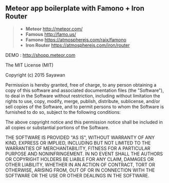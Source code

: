 Meteor app boilerplate with Famono + Iron Router
-------

> - **Meteor** http://meteor.com/
> - **Famous** http://famo.us/
> - **Famono** https://atmospherejs.com/raix/famono
> - **Iron Router** https://atmospherejs.com/iron/router

DEMO : http://shopp.meteor.com


The MIT License (MIT)

Copyright (c) 2015 Sayawan

Permission is hereby granted, free of charge, to any person obtaining a copy of this software and associated documentation files (the "Software"), to deal in the Software without restriction, including without limitation the rights to use, copy, modify, merge, publish, distribute, sublicense, and/or sell copies of the Software, and to permit persons to whom the Software is furnished to do so, subject to the following conditions:

The above copyright notice and this permission notice shall be included in all copies or substantial portions of the Software.

THE SOFTWARE IS PROVIDED "AS IS", WITHOUT WARRANTY OF ANY KIND, EXPRESS OR IMPLIED, INCLUDING BUT NOT LIMITED TO THE WARRANTIES OF MERCHANTABILITY, FITNESS FOR A PARTICULAR PURPOSE AND NONINFRINGEMENT. IN NO EVENT SHALL THE AUTHORS OR COPYRIGHT HOLDERS BE LIABLE FOR ANY CLAIM, DAMAGES OR OTHER LIABILITY, WHETHER IN AN ACTION OF CONTRACT, TORT OR OTHERWISE, ARISING FROM, OUT OF OR IN CONNECTION WITH THE SOFTWARE OR THE USE OR OTHER DEALINGS IN THE SOFTWARE.